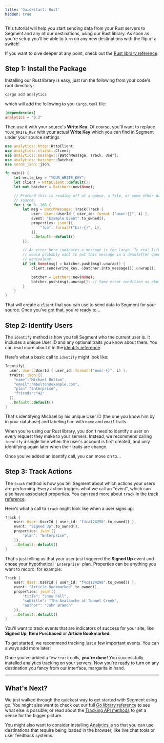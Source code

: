 ```yaml
---
title: 'Quickstart: Rust'
hidden: true
---
```


<!-- LR 4/21/2020: TODO: none of the quickstarts actually walk you through creating the source in the workspace -->

This tutorial will help you start sending data from your Rust servers to Segment and any of our destinations, using our Rust library. As soon as you're setup you'll be able to turn on any new destinations with the flip of a switch!

If you want to dive deeper at any point, check out the [Rust library reference](/docs/connections/sources/catalog/libraries/server/rust/).


## Step 1: Install the Package

Installing our Rust library is easy, just run the following from your code's root directory:

```bash
cargo add analytics
```

which will add the following to you `Cargo.toml` file:
```toml
[dependencies]
analytics = "0.2"
```

Then use it with your source's **Write Key**. Of course, you'll want to replace `YOUR_WRITE_KEY` with your actual **Write Key** which you can find in Segment under your source settings.

```rust
use analytics::http::HttpClient;
use analytics::client::Client;
use analytics::message::{BatchMessage, Track, User};
use analytics::batcher::Batcher;
use serde_json::json;

fn main() {
    let write_key = "YOUR_WRITE_KEY";
    let client = HttpClient::default();
    let mut batcher = Batcher::new(None);

    // Pretend this is reading off of a queue, a file, or some other data
    // source.
    for i in 0..100 {
        let msg = BatchMessage::Track(Track {
            user: User::UserId { user_id: format!("user-{}", i) },
            event: "Example Event".to_owned(),
            properties: json!({
                "foo": format!("bar-{}", i),
            }),
            ..Default::default()
        });

        // An error here indicates a message is too large. In real life, you
        // would probably want to put this message in a deadletter queue or some
        // equivalent.
        if let Some(msg) = batcher.push(msg).unwrap() {
            client.send(write_key, &batcher.into_message()).unwrap();

            batcher = Batcher::new(None);
            batcher.push(msg).unwrap(); // Same error condition as above.
        }
    }
}
```

That will create a `client` that you can use to send data to Segment for your source. Once you've got that, you're ready to...


## Step 2: Identify Users

The `identify` method is how you tell Segment who the current user is. It includes a unique User ID and any optional traits you know about them. You can read more about it in the [identify reference](/docs/connections/sources/catalog/libraries/server/rust#identify).

Here's what a basic call to `identify` might look like:

```rust
Identify{
  user: User::UserId { user_id: format!("user-{}", i) },
  traits: json!({
    "name":"Michael Bolton",
    "email":"mbolton@example.com",
    "plan":"Enterprise",
    "friends":"42"
  }),
  ..Default::default()
}
```

That's identifying Michael by his unique User ID (the one you know him by in your database) and labeling him with `name` and `email` traits.

When you're using our Rust library, you don't need to identify a user on every request they make to your servers. Instead, we recommend calling `identify` a single time when the user's account is first created, and only identifying again later when their traits are change.

Once you've added an identify call, you can move on to...


## Step 3: Track Actions

The `track` method is how you tell Segment about which actions your users are performing. Every action triggers what we call an "event", which can also have associated properties. You can read more about `track` in the [track reference](/docs/connections/sources/catalog/libraries/server/rust#track).

Here's what a call to `track` might look like when a user signs up:

```rust
Track {
    user: User::UserId { user_id: "f4ca124298".to_owned() },
    event: "Signed Up".to_owned(),
    properties: json!({
        "plan": "Enterprise",
    }),
    ..Default::default()
}
```

That's just telling us that your user just triggered the **Signed Up** event and chose your hypothetical `'Enterprise'` plan. Properties can be anything you want to record, for example:

```rust
Track {
    user: User::UserId { user_id: "f4ca124298".to_owned() },
    event: "Article Bookmarked".to_owned(),
    properties: json!({
        "title": "Snow Fall",
        "subtitle": "The Avalanche at Tunnel Creek",
        "author": "John Branch"
    }),
    ..Default::default()
}
```

You'll want to track events that are indicators of success for your site, like **Signed Up**, **Item Purchased** or **Article Bookmarked**.

To get started, we recommend tracking just a few important events. You can always add more later!

Once you've added a few `track` calls, **you're done!** You successfully installed analytics tracking on your servers. Now you're ready to turn on any destination you fancy from our interface, margarita in hand.


---


## What's Next?

We just walked through the quickest way to get started with Segment using go. You might also want to check out our full [Go library reference](/docs/connections/sources/catalog/libraries/server/rust/) to see what else is possible, or read about the [Tracking API methods](/docs/connections/sources/catalog/libraries/server/http/) to get a sense for the bigger picture.

You might also want to consider installing [Analytics.js](/docs/connections/sources/catalog/libraries/website/javascript/quickstart/) so that you can use destinations that require being loaded in the browser, like live chat tools or user feedback systems.
